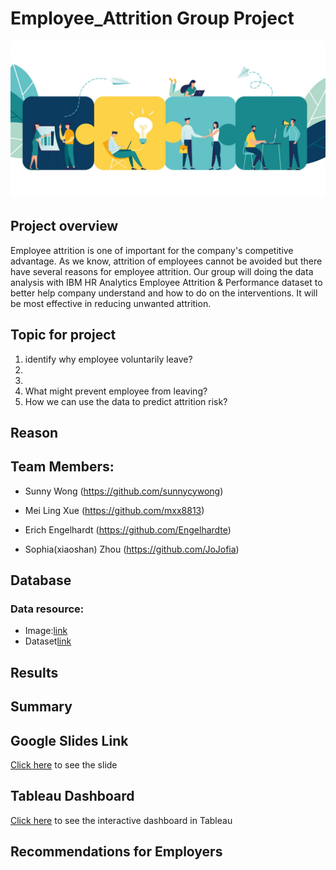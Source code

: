 # Employee_Attrition Group Project

![](images/employee.png)

## Project overview

Employee attrition is one of important  for the company's competitive advantage. As we know, attrition of employees cannot be avoided but there have several reasons for employee attrition. Our group will doing the data analysis with IBM HR Analytics Employee Attrition & Performance dataset to better help company understand and how to do on the interventions. It will be most effective in reducing unwanted attrition.
    
    
## Topic for project

1. identify why employee voluntarily leave?
2. 
3. 
4. What might prevent employee from leaving?
5. How we can use the data to predict attrition risk?

## Reason


## Team Members:

- Sunny Wong (https://github.com/sunnycywong)

- Mei Ling Xue (https://github.com/mxx8813)

- Erich Engelhardt (https://github.com/Engelhardte)

- Sophia(xiaoshan) Zhou (https://github.com/JoJofia)



    
    
## Database
### Data resource:
   - Image:[link](https://lattice.com/library/what-is-employee-experience-vs-employee-engagement)  
   - Dataset[link](https://www.kaggle.com/datasets/pavansubhasht/ibm-hr-analytics-attrition-dataset)

## Results


## Summary

## Google Slides Link
[Click here]() to see the slide
## Tableau Dashboard
[Click here]() to see the interactive dashboard in Tableau

## Recommendations for Employers